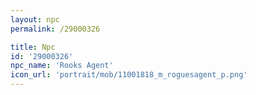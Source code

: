 ```yaml
---
layout: npc
permalink: /29000326

title: Npc
id: '29000326'
npc_name: 'Rooks Agent'
icon_url: 'portrait/mob/11001818_m_roguesagent_p.png'
---
```

